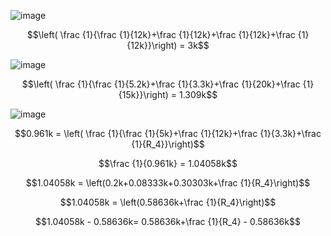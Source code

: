 ![image](https://github.com/user-attachments/assets/de1a7827-4e73-449e-bba4-959f8f876dde)

$$\left( \frac {1}{\frac {1}{12k}+\frac {1}{12k}+\frac {1}{12k}+\frac {1}{12k}}\right) = 3k$$

![image](https://github.com/user-attachments/assets/751c207a-4b59-4449-ba2b-f8531fd2660d)

$$\left( \frac {1}{\frac {1}{5.2k}+\frac {1}{3.3k}+\frac {1}{20k}+\frac {1}{15k}}\right) = 1.309k$$

![image](https://github.com/user-attachments/assets/5b5a0589-fc0f-49f3-9880-360b67611bf2)

$$0.961k = \left( \frac {1}{\frac {1}{5k}+\frac {1}{12k}+\frac {1}{3.3k}+\frac {1}{R_4}}\right)$$

$$\frac {1}{0.961k} = 1.04058k$$

$$1.04058k = \left(0.2k+0.08333k+0.30303k+\frac {1}{R_4}\right)$$

$$1.04058k = \left(0.58636k+\frac {1}{R_4}\right)$$

$$1.04058k - 0.58636k= 0.58636k+\frac {1}{R_4} - 0.58636k$$
